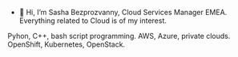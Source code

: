 - 👋 Hi, I’m Sasha Bezprozvanny, Cloud Services Manager EMEA. Everything related to Cloud is of my interest.

Pyhon, C++, bash script programming. AWS, Azure, private clouds. OpenShift, Kubernetes, OpenStack.
